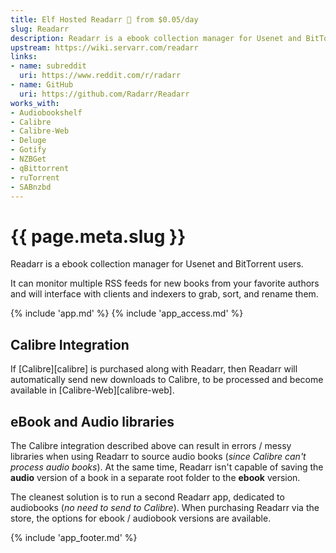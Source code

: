 ```yaml
---
title: Elf Hosted Readarr 🧝 from $0.05/day
slug: Readarr
description: Readarr is a ebook collection manager for Usenet and BitTorrent users
upstream: https://wiki.servarr.com/readarr
links:
- name: subreddit
  uri: https://www.reddit.com/r/radarr
- name: GitHub
  uri: https://github.com/Radarr/Readarr
works_with:
- Audiobookshelf
- Calibre
- Calibre-Web
- Deluge
- Gotify
- NZBGet
- qBittorrent
- ruTorrent
- SABnzbd
---
```


# {{ page.meta.slug }}

Readarr is a ebook collection manager for Usenet and BitTorrent users.

It can monitor multiple RSS feeds for new books from your favorite authors and will interface with clients and indexers to grab, sort, and rename them.

{% include 'app.md' %}
{% include 'app_access.md' %}

## Calibre Integration

If [Calibre][calibre] is purchased along with Readarr, then Readarr will automatically send new downloads to Calibre, to be processed and become available in [Calibre-Web][calibre-web].

## eBook and Audio libraries

The Calibre integration described above can result in errors / messy libraries when using Readarr to source audio books (*since Calibre can't process audio books*). At the same time, Readarr isn't capable of saving the **audio** version of a book in a separate root folder to the **ebook** version. 

The cleanest solution is to run a second Readarr app, dedicated to audiobooks (*no need to send to Calibre*). When purchasing Readarr via the store, the options for ebook / audiobook versions are available.

{% include 'app_footer.md' %}